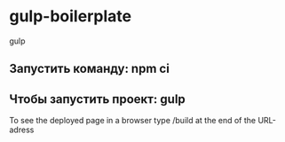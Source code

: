 # gulp-boilerplate
gulp
## Запустить команду: npm ci
## Чтобы запустить проект: gulp

To see the deployed page in a browser type /build at the end of the URL-adress
